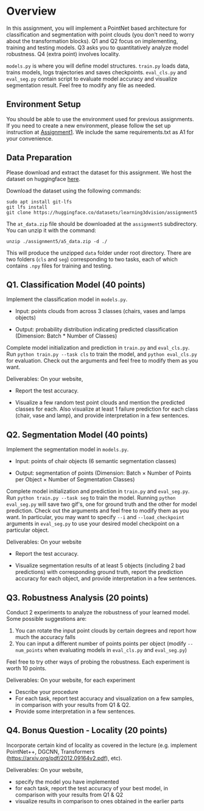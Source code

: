 # Overview

In this assignment, you will implement a PointNet based architecture for classification and segmentation with point clouds (you don't need to worry about the transformation blocks). Q1 and Q2 focus on implementing, training and testing models. Q3 asks you to quantitatively analyze model robustness. Q4 (extra point) involves locality.

`models.py` is where you will define model structures. `train.py` loads data, trains models, logs trajectories and saves checkpoints. `eval_cls.py` and `eval_seg.py` contain script to evaluate model accuracy and visualize segmentation result. Feel free to modify any file as needed.

## Environment Setup

You should be able to use the environment used for previous assignments. If you need to create a new environment, please follow the set up instruction at [Assignment1](https://github.com/learning3d/assignment1). We include the same requirements.txt as A1 for your convenience.

## Data Preparation

Please download and extract the dataset for this assignment. We host the dataset on huggingface [here](https://huggingface.co/datasets/learning3dvision/assignment5/tree/main).

Download the dataset using the following commands:

```Shell
sudo apt install git-lfs
git lfs install
git clone https://huggingface.co/datasets/learning3dvision/assignment5
```

The `at_data.zip` file should be downloaded at the `assignment5` subdirectory. You can unzip it with the command:

```Shell
unzip ./assignment5/a5_data.zip -d ./
```

This will produce the unzipped `data` folder under root directory. There are two folders (`cls` and `seg`) corresponding to two tasks, each of which contains `.npy` files for training and testing.

## Q1. Classification Model (40 points)

Implement the classification model in `models.py`.

- Input: points clouds from across 3 classes (chairs, vases and lamps objects)

- Output: probability distribution indicating predicted classification (Dimension: Batch * Number of Classes)

Complete model initialization and prediction in `train.py` and `eval_cls.py`. Run `python train.py --task cls` to train the model, and `python eval_cls.py` for evaluation. Check out the arguments and feel free to modify them as you want.

Deliverables: On your website,

- Report the test accuracy.

- Visualize a few random test point clouds and mention the predicted classes for each. Also visualize at least 1 failure prediction for each class (chair, vase and lamp),  and provide interpretation in a few sentences.

## Q2. Segmentation Model (40 points)

Implement the segmentation model in `models.py`.

- Input: points of chair objects (6 semantic segmentation classes)

- Output: segmentation of points (Dimension: Batch $\times$ Number of Points per Object $\times$ Number of Segmentation Classes)

Complete model initialization and prediction in `train.py` and `eval_seg.py`. Run `python train.py --task seg` to train the model. Running `python eval_seg.py` will save two gif's, one for ground truth and the other for model prediction. Check out the arguments and feel free to modify them as you want. In particular, you may want to specify `--i` and `--load_checkpoint` arguments in `eval_seg.py` to use your desired model checkpoint on a particular object.

Deliverables: On your website

- Report the test accuracy.

- Visualize segmentation results of at least 5 objects (including 2 bad predictions) with corresponding ground truth, report the prediction accuracy for each object, and provide interpretation in a few sentences.

## Q3. Robustness Analysis (20 points)

Conduct 2 experiments to analyze the robustness of your learned model. Some possible suggestions are:

1. You can rotate the input point clouds by certain degrees and report how much the accuracy falls
2. You can input a different number of points points per object (modify `--num_points` when evaluating models in `eval_cls.py` and `eval_seg.py`)

Feel free to try other ways of probing the robustness. Each experiment is worth 10 points.

Deliverables: On your website, for each experiment

- Describe your procedure
- For each task, report test accuracy and visualization on a few samples, in comparison with your results from Q1 & Q2.
- Provide some interpretation in a few sentences.

## Q4. Bonus Question - Locality (20 points)

Incorporate certain kind of locality as covered in the lecture (e.g. implement PointNet++, DGCNN, Transformers (<https://arxiv.org/pdf/2012.09164v2.pdf>), etc).

Deliverables: On your website,

- specify the model you have implemented
- for each task, report the test accuracy of your best model, in comparison with your results from Q1 & Q2
- visualize results in comparison to ones obtained in the earlier parts
